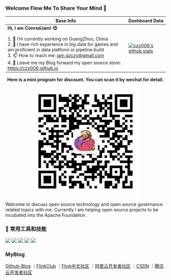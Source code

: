 ### Welcome Flow Me To Share Your Mind 👋

|Base Info|Dashboard Data|
|----------------------------------------------------------------------|----------------------------------------------------------------------|
| __Hi, I am ConradJam! 😊__<br/><br/>1. 🔭 I’m currently working on GuangZhou, China<br/>2. 💪 I have rich experience in big data for games and am proficient in data platform or pipeline build<br/>3. 📫 How to reach me: jam.gzczy@gmail.com<br/>4. 💬 Leave me my Blog forward my open source store: https://czy006.github.io | [![czy006's github stats](https://github-readme-stats.vercel.app/api?username=czy006&show_icons=true)](https://github.com/czy006/github-readme-stats) |

<div align=center>
  <b>Here is a mini program for discount. You can scan it by wechat for detail.</b>
<p align="center">
  <img src="./img/bigdata_talk.jpg" />
</p>
</div> 

<p>Welcome to discuss open source technology and open source governance related topics with me. Currently I am helping open source projects to be incubated into the Apache Foundation.</p>


###  🔧 常用工具和技能

![](https://img.shields.io/badge/OS-Linux-informational?style=flat&logo=linux&logoColor=white&color=2bbc8a)
![](https://img.shields.io/badge/Editor-IntelliJ_IDEA-informational?style=flat&logo=intellij-idea&logoColor=white&color=2bbc8a)
![](https://img.shields.io/badge/Code-Java-informational?style=flat&logo=java&logoColor=white&color=2bbc8a)
![](https://img.shields.io/badge/Code-Scala-informational?style=flat&logo=scala&logoColor=white&color=2bbc8a)
![](https://img.shields.io/badge/Code-JavaScript-informational?style=flat&logo=javascript&logoColor=white&color=2bbc8a)


### MyBlog

[Github-Blog](https://czy006.github.io)
｜[FlinkClub](https://github.com/czy006/FlinkClub) 
｜[Flink中文社区](https://flink-learning.org.cn/author/910723ec13d7b3d103fdc6bbfa8ea5fd)
｜[阿里云开发者社区](https://developer.aliyun.com/profile/nwcroxcgl3cc2)
｜[CSDN](https://blog.csdn.net/qq_30438573)
｜[腾讯云开发者社区](https://cloud.tencent.com/developer/user/1188124)

